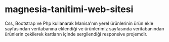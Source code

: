 # magnesia-tanitimi-web-sitesi
Css, Bootstrap ve Php kullanarak Manisa'nın yerel ürünlerinin ürün ekle sayfasından veritabanına eklendiği ve ürünlerimiz sayfasında veritabanından ürünlerin çekilerek kartların içinde sergilendiği responsive projemdir.
